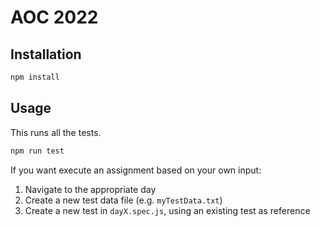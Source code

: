 # AOC 2022

## Installation

```sh
npm install
```

## Usage

This runs all the tests.

```sh
npm run test
```

If you want execute an assignment based on your own input:

1. Navigate to the appropriate day
2. Create a new test data file (e.g. `myTestData.txt`)
3. Create a new test in `dayX.spec.js`, using an existing test as reference